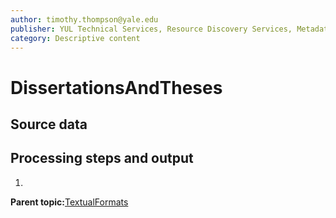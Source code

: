 ```yaml
---
author: timothy.thompson@yale.edu
publisher: YUL Technical Services, Resource Discovery Services, Metadata Services Unit
category: Descriptive content
---
```


# DissertationsAndTheses

## Source data

## Processing steps and output

1.  
**Parent topic:**[TextualFormats](../../concepts/supertypes/textualformats.md)

